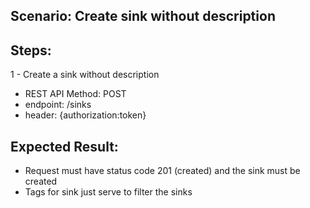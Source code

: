 ## Scenario: Create sink without description 
## Steps:
1 - Create a sink without description

- REST API Method: POST
- endpoint: /sinks
- header: {authorization:token}


## Expected Result:
- Request must have status code 201 (created) and the sink must be created
- Tags for sink just serve to filter the sinks